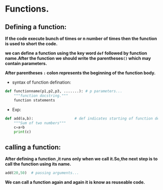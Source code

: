 # Functions.
## Defining a function:

**If the code execute bunch of times or n number of times then the function is used to short the code.**

**we can define a function using the key word ```def``` followed by function name.After the function we should write the parentheses``` () ``` which may contain parameters.**

**After parentheses ``` : ``` colon represents the beginning of the function body.**

* syntax of function defination:

```python
def functionname(p1,p2,p3, .......): # p parameters...
    """function docstring."""
    function statements
```

* Exp:

```python
def add(a,b):                   # def indicates starting of function defination.
    """Sum of two numbers"""
    c=a+b
    print(c)
```

## calling a function:

**After defining a function ,it runs only when we call it.So,the next step is to call the function using its name.**

```python
add(20,50)  # passing arguments...
```

**We can call a function again and again it is know as reuseable code.**

```pyth


